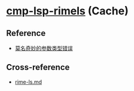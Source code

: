 # [cmp-lsp-rimels](https://github.com/liubianshi/cmp-lsp-rimels) (Cache)

## Reference

- [莫名奇妙的参数类型错误](https://github.com/liubianshi/cmp-lsp-rimels/issues/1)

## Cross-reference

- [rime-ls.md](https://scillidan.github.io/notes/srv/rime-ls.html)